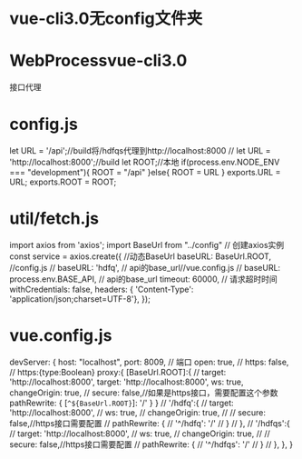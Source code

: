 # vue-cli3.0无config文件夹
# WebProcessvue-cli3.0
接口代理
# config.js
let URL = '/api';//build将/hdfqs代理到http://localhost:8000
// let URL = 'http://localhost:8000';//build
let ROOT;//本地
if(process.env.NODE_ENV === "development"){
    ROOT = "/api"
}else{
    ROOT = URL
}
exports.URL = URL;
exports.ROOT = ROOT;

# util/fetch.js
import axios from 'axios';
import BaseUrl from "../config"
// 创建axios实例
const service = axios.create({
//动态BaseUrl
  baseURL: BaseUrl.ROOT, //config.js
  // baseURL: 'hdfq', // api的base_url//vue.config.js
  // baseURL:  process.env.BASE_API, // api的base_url
  timeout: 60000,                  // 请求超时时间
  withCredentials: false,
  	headers: { 
		'Content-Type': 'application/json;charset=UTF-8'},
});

# vue.config.js
  devServer: {
    host: "localhost",
    port: 8009,     // 端口
    open: true,
    // https: false, // https:{type:Boolean}
    proxy:{
      [BaseUrl.ROOT]:{
        // target: 'http://localhost:8000',
        target: 'http://localhost:8000',
        ws: true,
        changeOrigin: true,
        // secure: false,//如果是https接口，需要配置这个参数
        pathRewrite: {
          [`^${BaseUrl.ROOT}`]: '/'
        }
      }
      // '/hdfq':{
      //     target: 'http://localhost:8000',
      //     ws: true,
      //     changeOrigin: true,
      //     // secure: false,//https接口需要配置
      //     pathRewrite: {
      //       '^/hdfq': '/'
      //     }
      //   },
      //   '/hdfqs':{
      //     target: 'http://localhost:8000',
      //     ws: true,
      //     changeOrigin: true,
      //     // secure: false,//https接口需要配置
      //     pathRewrite: {
      //       '^/hdfqs': '/'
      //     }
      //   },
    },
   }
